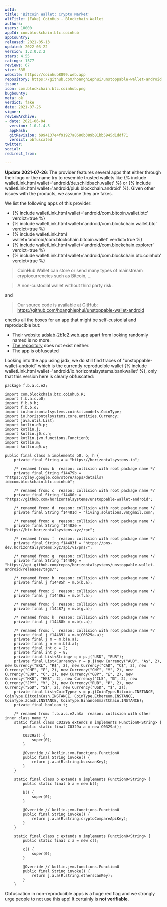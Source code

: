 ```yaml
---
wsId: 
title: 'Bitcoin Wallet: Crypto Market'
altTitle: (Fake) CoinHub - Blockchain Wallet
authors: 
users: 10000
appId: com.blockchain.btc.coinhub
appCountry: 
released: 2021-05-13
updated: 2022-03-22
version: 1.2.0.2.2
stars: 4.55
ratings: 1577
reviews: 67
size: 53M
website: https://coinhub8899.web.app
repository: https://github.com/hoanghiephui/unstoppable-wallet-android
issue: 
icon: com.blockchain.btc.coinhub.png
bugbounty: 
meta: ok
verdict: fake
date: 2021-07-26
signer: 
reviewArchive:
- date: 2021-06-04
  version: 1.0.1.4.5
  appHash: 
  gitRevision: b994137e4f91927a8680b389b81bb5945d1ddf71
  verdict: obfuscated
twitter: 
social: 
redirect_from: 

---
```


**Update 2021-07-26**: The provider features several apps that either through
their logo or the name try to resemble trusted wallets like
{% include walletLink.html wallet='android/de.schildbach.wallet' %}
or
{% include walletLink.html wallet='android/piuk.blockchain.android' %}.
Given other issues with the products, we assume they are fakes.

We list the following apps of this provider:

* {% include walletLink.html wallet='android/com.bitcoin.wallet.btc' verdict=true %}
* {% include walletLink.html wallet='android/com.blockchain.wallet.btc' verdict=true %}
* {% include walletLink.html wallet='android/com.blockchain.bitcoin.wallet' verdict=true %}
* {% include walletLink.html wallet='android/com.blockchain.explorer' verdict=true %}
* {% include walletLink.html wallet='android/com.blockchain.btc.coinhub' verdict=true %}

> CoinHub Wallet can store or send many types of mainstream cryptocurrencies
  such as Bitcoin, ...

> A non-custodial wallet without third party risk.

and

> Our source code is available at GitHub:<br>
  https://github.com/hoanghiephui/unstoppable-wallet-android

checks all the boxes for an app that might be self-custodial and reproducible
but:

* Their website [adslab-2b1c2.web.app](https://adslab-2b1c2.web.app) apart from
  looking randomly named is no more.
* [The repository](https://github.com/hoanghiephui/unstoppable-wallet-android)
  does not exist neither.
* The app is obfuscated

Looking into the app using jadx, we do still find traces of
"unstoppable-wallet-android" which is the currently reproducible wallet
{% include walletLink.html wallet='android/io.horizontalsystems.bankwallet' %}, only that this version
here is clearly obfuscated:

```
package f.b.a.c.e2;

import com.blockchain.btc.coinhub.R;
import f.b.a.c.o0;
import f.b.b.h;
import f.b.b.o;
import io.horizontalsystems.coinkit.models.CoinType;
import io.horizontalsystems.core.entities.Currency;
import java.util.List;
import kotlin.d0.p;
import kotlin.j;
import kotlin.j0.c.n;
import kotlin.jvm.functions.Function0;
import kotlin.m;
import kotlin.q0.w;

public final class a implements o0, o, h {
    private final String a = "https://horizontalsystems.io";

    /* renamed from: b  reason: collision with root package name */
    private final String f14479b = "https://play.google.com/store/apps/details?id=com.blockchain.btc.coinhub";

    /* renamed from: c  reason: collision with root package name */
    private final String f14480c = "https://github.com/horizontalsystems/unstoppable-wallet-android";

    /* renamed from: d  reason: collision with root package name */
    private final String f14481d = "living.solutions.vn@gmail.com";

    /* renamed from: e  reason: collision with root package name */
    private final String f14482e = "https://btc.horizontalsystems.xyz/rpc";

    /* renamed from: f  reason: collision with root package name */
    private final String f14483f = "https://pns-dev.horizontalsystems.xyz/api/v1/pns/";

    /* renamed from: g  reason: collision with root package name */
    private final String f14484g = "https://api.github.com/repos/horizontalsystems/unstoppable-wallet-android/releases/tags/";

    /* renamed from: h  reason: collision with root package name */
    private final j f14485h = m.b(b.a);

    /* renamed from: i  reason: collision with root package name */
    private final j f14486i = m.b(f.a);

    /* renamed from: j  reason: collision with root package name */
    private final j f14487j = m.b(g.a);

    /* renamed from: k  reason: collision with root package name */
    private final j f14488k = m.b(c.a);

    /* renamed from: l  reason: collision with root package name */
    private final j f14489l = m.b(C0329a.a);
    private final j m = m.b(e.a);
    private final j n = m.b(d.a);
    private final int o = 2;
    private final int p = 8;
    private final List<String> q = p.j("USD", "EUR");
    private final List<Currency> r = p.j(new Currency("AUD", "A$", 2), new Currency("BRL", "R$", 2), new Currency("CAD", "C$", 2), new Currency("CHF", "₣", 2), new Currency("CNY", "¥", 2), new Currency("EUR", "€", 2), new Currency("GBP", "£", 2), new Currency("HKD", "HK$", 2), new Currency("ILS", "₪", 2), new Currency("JPY", "¥", 2), new Currency("RUB", "₽", 2), new Currency("SGD", "S$", 2), new Currency("USD", "$", 2));
    private final List<CoinType> s = p.j(CoinType.Bitcoin.INSTANCE, CoinType.BitcoinCash.INSTANCE, CoinType.Ethereum.INSTANCE, CoinType.Zcash.INSTANCE, CoinType.BinanceSmartChain.INSTANCE);
    private final boolean t;

    /* renamed from: f.b.a.c.e2.a$a  reason: collision with other inner class name */
    static final class C0329a extends n implements Function0<String> {
        public static final C0329a a = new C0329a();

        C0329a() {
            super(0);
        }

        @Override // kotlin.jvm.functions.Function0
        public final String invoke() {
            return j.a.a(R.string.bscscanKey);
        }
    }

    static final class b extends n implements Function0<String> {
        public static final b a = new b();

        b() {
            super(0);
        }

        @Override // kotlin.jvm.functions.Function0
        public final String invoke() {
            return j.a.a(R.string.cryptoCompareApiKey);
        }
    }

    static final class c extends n implements Function0<String> {
        public static final c a = new c();

        c() {
            super(0);
        }

        @Override // kotlin.jvm.functions.Function0
        public final String invoke() {
            return j.a.a(R.string.etherscanKey);
        }
    }
```

Obfuscation in non-reproducible apps is a huge red flag and we strongly urge
people to not use this app! It certainly is **not verifiable**.
